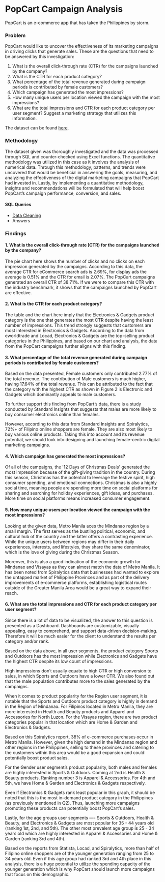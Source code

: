 # PopCart Campaign Analysis

PopCart is an e-commerce app that has taken the Philippines by storm. 

### Problem
PopCart would like to uncover the effectiveness of its marketing campaigns in driving clicks that generate sales. These are the questions that need to be answered by this investigation:
1. What is the overall click-through rate (CTR) for the campaigns launched by the company?
2. What is the CTR for each product category?
3. What percentage of the total revenue generated during campaign periods is contributed by female customers?
4. Which campaign has generated the most impressions?
5. How many unique users per location viewed the campaign with the most impressions?
6. What are the total impressions and CTR for each product category per user segment? Suggest a marketing strategy that utilizes this information.

The dataset can be found [here](https://drive.google.com/drive/folders/1XUZzEkIqvdpNdNwWIklYFWBDkp-ZAN7j?usp=drive_link).

### Methodology
The dataset given was thoroughly investigated and the data was processed through SQL and counter-checked using Excel functions. The quantitative methodology was utilized in this case as it involves the analysis of numerical data. 
Through this methodology, patterns, and trends were uncovered that would be beneficial in answering the goals, measuring, and analyzing the effectiveness of the digital marketing campaigns that PopCart had invested in. 
Lastly, by implementing a quantitative methodology, insights and recommendations will be formulated that will help boost PopCart’s campaign performance, conversion, and sales. 

#### SQL Queries
- [Data Cleaning](https://drive.google.com/file/d/1uIyINIZi2ruZmJ8U7gkKMSCDhRW8dgLC/view?usp=drive_link)
- Answers

### Findings
#### 1. What is the overall click-through rate (CTR) for the campaigns launched by the company?

The pie chart here shows the number of clicks and no clicks on each impression generated by the campaigns. According to this data, the average CTR for eCommerce search ads is 2.69%, for display ads the average is 0.51% and the CTR for email is 2.07%. The PopCart campaigns generated an overall CTR of 38.71%. If we were to compare this CTR with the industry benchmark, it shows that the campaigns launched by PopCart are effective.

#### 2. What is the CTR for each product category? 

The table and the chart here imply that the Electronics & Gadgets product category is the one that generates the most CTR despite having the least number of impressions. This trend strongly suggests that customers are most interested in Electronics & Gadgets. According      to the data from eworldtrade and Locad, Electronics & Gadgets are the top-selling product categories in the Philippines, and based on our chart and analysis, the data from the PopCart campaigns further aligns with this finding.

#### 3. What percentage of the total revenue generated during campaign periods is contributed by female customers?

Based on the data presented, Female customers only contributed 2.77% of the total revenue. The contribution of Male customers is much higher, having 17.64% of the total revenue. This can be attributed to the fact that the category with the highest CTR as shown in Figure 2 is Electronic and Gadgets which dominantly appeals to male customers. 

To further support this finding from PopCart’s data, there is a study conducted by Standard Insights that suggests that males are more likely to buy consumer electronics online than females.

However, according to this data from Standard Insights and Spiralytics, 72%+ of Filipino online shoppers are female. They are also most likely to buy various online products. Taking this into account and its revenue potential, we should look into designing and launching female-centric digital marketing campaigns. 

#### 4. Which campaign has generated the most impressions?

Of all of the campaigns, the '12 Days of Christmas Deals' generated the most impression because of the gift-giving tradition in the country. During this season, Christmas has the potential to leverage the festive spirit, high consumer spending, and emotional connections. Christmas is also a highly social time, meaning people are spending more time on social platforms for sharing and searching for holiday experiences, gift ideas, and purchases. More time on social platforms means increased consumer engagement.

#### 5. How many unique users per location viewed the campaign with the most impressions?

Looking at the given data, Metro Manila aces the Mindanao region by a small margin. The first serves as the bustling political, economic, and cultural hub of the country and the latter offers a contrasting experience.  While the unique users between regions may differ in their daily experiences, interests, and lifestyles, they share the same denominator, which is the love of giving during the Christmas Season.

Moreover, this is also a good indication of the economic growth for Mindanao and Visayas as they can almost match the data of Metro Manila. It has been noted from Spiralytics data that businesses had wanted to explore the untapped market of Philippine Provinces and as part of the delivery improvements of e-commerce platforms, establishing logistical routes outside of the Greater Manila Area would be a great way to expand their reach. 

#### 6. What are the total impressions and CTR for each product category per user segment?

Since there is a lot of data to be visualized, the answer to this question is presented as a Dashboard. Dashboards are customizable, visually appealing, easy to comprehend, and support data-driven decision-making. Therefore it will be much easier for the client to understand the results per category and/or rank.

Based on the data above, in all user segments, the product category Sports and Outdoors has the most impression while Electronics and Gadgets have the highest CTR despite its low count of impressions.

High impressions don’t usually equate to high CTR or high conversion to sales, in which Sports and Outdoors have a lower CTR. We also found out that the male population contributes more to the sales generated by the campaigns. 

When it comes to product popularity for the Region user segment, it is notable that the Sports and Outdoors product category is highly in demand in the Region of Mindanao. For Filipinos located in Metro Manila, they are more interested in Health and Beauty products and Apparel and Accessories for North Luzon. For the Visayas region, there are two product categories popular in that location which are Home & Garden and Electronics & Gadgets.

Based on this Spiralytics report, 38% of e-commerce purchases occur in Metro Manila. However, given the high demand in the Mindanao region and other regions in the Philippines, selling to these provinces and catering to the customers within this area would be a good expansion and could potentially boost product sales. 

For the Gender user segment’s product popularity, both males and females are highly interested in Sports & Outdoors. Coming at 2nd is Health & Beauty products. Ranking number 3 is Apparel & Accessories. For 4th and 5th, we have Home & Garden and Electronics & Gadgets respectively. 

Even if Electronics & Gadgets rank least popular in this graph, it should be noted that this is the most in-demand product category in the Philippines (as previously mentioned in Q2). Thus, launching more campaigns promoting these products can potentially boost PopCart’s sales.

Lastly, for the age groups user segments —- Sports & Outdoors, Health & Beauty, and Electronics & Gadgets are most popular for 35 - 44 years old (ranking 1st, 2nd, and 5th). The other most prevalent age group is 25 - 34 years old which are highly interested in Apparel & Accessories and Home & Garden (ranking 3rd and 4th).

Based on the reports from Statista, Locad, and Spiralytics, more than half of Filipino online shoppers are of the younger generation ranging from 25 to 34 years old. Even if this age group had ranked 3rd and 4th place in this analysis, there is a huge potential to utilize the spending capacity of the younger generation which is why PopCart should launch more campaigns that focus on this demographic. 




   



